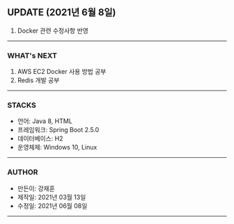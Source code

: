 ## UPDATE (2021년 6월 8일)
1. Docker 관련 수정사항 반영
- - -

### WHAT's NEXT
1. AWS EC2 Docker 사용 방법 공부
2. Redis 개발 공부

- - -

### STACKS
- 언어: Java 8, HTML
- 프레임워크: Spring Boot 2.5.0
- 데이터베이스: H2
- 운영체제: Windows 10, Linux

- - -

### AUTHOR
- 만든이: 강재훈
- 제작일: 2021년 03월 13일
- 수정일: 2021년 06월 08일

- - -
